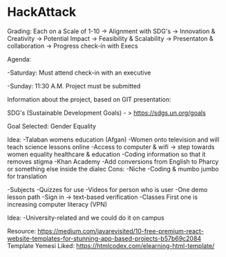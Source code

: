 # HackAttack

Grading: Each on a Scale of 1-10
-> Alignment with SDG's
-> Innovation & Creativity
-> Potential Impact
-> Feasibility & Scalability
-> Presentaton & collaboration
-> Progress check-in with Execs

Agenda:

-Saturday: Must attend check-in with an executive

-Sunday: 11:30 A.M. Project must be submitted

Information about the project, based on GIT presentation:

SDG's (Sustainable Development Goals) - > https://sdgs.un.org/goals

Goal Selected: 
Gender Equality

Idea:
-Talaban womens education (Afgan)
-Women onto television and will teach science lessons online
-Access to computer & wifi -> step towards women equality healthcare & education
-Coding information so that it removes stigma
-Khan Academy
-Add conversions from English to Pharcy or something else inside the dialec
Cons:
-Niche
-Coding & mumbo jumbo for translation

-Subjects
-Quizzes for use
-Videos for person who is user
-One demo lesson path
-Sign in -> text-based verification
-Classes First one is increasing computer literacy (VPN)

Idea:
-University-related and we could do it on campus

Resource:
https://medium.com/javarevisited/10-free-premium-react-website-templates-for-stunning-app-based-projects-b57b69c2084
Template Yemesi Liked: https://htmlcodex.com/elearning-html-template/
